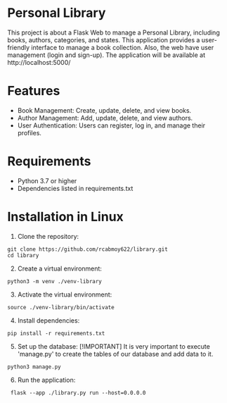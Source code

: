 # Personal Library
This project is about a Flask Web to manage a Personal Library, including books, authors, categories, and states. This application provides a user-friendly interface to manage a book collection.
Also, the web have user management (login and sign-up).
The application will be available at http://localhost:5000/

# Features

- Book Management: Create, update, delete, and view books.
- Author Management: Add, update, delete, and view authors.
- User Authentication: Users can register, log in, and manage their profiles.

# Requirements

- Python 3.7 or higher
- Dependencies listed in requirements.txt

# Installation in Linux

1. Clone the repository:
  ```
  git clone https://github.com/rcabmoy622/library.git
  cd library
  ```

2. Create a virtual environment:
  ```
  python3 -m venv ./venv-library
  ```

3. Activate the virtual environment:
  ```
  source ./venv-library/bin/activate
  ```

4. Install dependencies:
  ```
  pip install -r requirements.txt
  ```

5. Set up the database:
[!IMPORTANT]
It is very important to execute 'manage.py' to create the tables of our database and add data to it.
  ```
  python3 manage.py
  ```

6. Run the application:
  ```
   flask --app ./library.py run --host=0.0.0.0
  ```